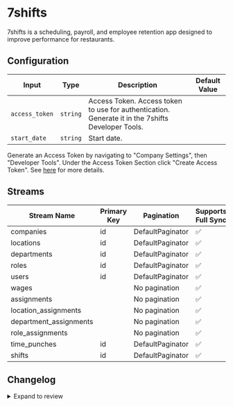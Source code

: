 # 7shifts
7shifts is a scheduling, payroll, and employee retention app designed to improve performance for restaurants.

## Configuration

| Input | Type | Description | Default Value |
|-------|------|-------------|---------------|
| `access_token` | `string` | Access Token. Access token to use for authentication. Generate it in the 7shifts Developer Tools. |  |
| `start_date` | `string` | Start date.  |  |

Generate an Access Token by navigating to "Company Settings", then "Developer Tools". Under the Access Token Section click "Create Access Token". See [here](https://developers.7shifts.com/reference/authentication#creating-access-tokens) for more details.

## Streams
| Stream Name | Primary Key | Pagination | Supports Full Sync | Supports Incremental |
|-------------|-------------|------------|---------------------|----------------------|
| companies | id | DefaultPaginator | ✅ |  ✅  |
| locations | id | DefaultPaginator | ✅ |  ✅  |
| departments | id | DefaultPaginator | ✅ |  ✅  |
| roles | id | DefaultPaginator | ✅ |  ✅  |
| users | id | DefaultPaginator | ✅ |  ✅  |
| wages |  | No pagination | ✅ |  ❌  |
| assignments |  | No pagination | ✅ |  ❌  |
| location_assignments |  | No pagination | ✅ |  ❌  |
| department_assignments |  | No pagination | ✅ |  ❌  |
| role_assignments |  | No pagination | ✅ |  ❌  |
| time_punches | id | DefaultPaginator | ✅ |  ✅  |
| shifts | id | DefaultPaginator | ✅ |  ✅  |

## Changelog

<details>
  <summary>Expand to review</summary>

| Version | Date | Pull Request | Subject |
|---------|------|--------------|---------|
| 0.0.29 | 2025-10-14 | [65634](https://github.com/airbytehq/airbyte/pull/65634) | Update dependencies |
| 0.0.28 | 2025-07-26 | [63784](https://github.com/airbytehq/airbyte/pull/63784) | Update dependencies |
| 0.0.27 | 2025-07-19 | [63455](https://github.com/airbytehq/airbyte/pull/63455) | Update dependencies |
| 0.0.26 | 2025-07-12 | [63092](https://github.com/airbytehq/airbyte/pull/63092) | Update dependencies |
| 0.0.25 | 2025-06-28 | [60637](https://github.com/airbytehq/airbyte/pull/60637) | Update dependencies |
| 0.0.24 | 2025-05-10 | [59906](https://github.com/airbytehq/airbyte/pull/59906) | Update dependencies |
| 0.0.23 | 2025-05-03 | [59328](https://github.com/airbytehq/airbyte/pull/59328) | Update dependencies |
| 0.0.22 | 2025-04-26 | [58688](https://github.com/airbytehq/airbyte/pull/58688) | Update dependencies |
| 0.0.21 | 2025-04-19 | [58241](https://github.com/airbytehq/airbyte/pull/58241) | Update dependencies |
| 0.0.20 | 2025-04-12 | [57622](https://github.com/airbytehq/airbyte/pull/57622) | Update dependencies |
| 0.0.19 | 2025-04-05 | [57120](https://github.com/airbytehq/airbyte/pull/57120) | Update dependencies |
| 0.0.18 | 2025-03-29 | [56602](https://github.com/airbytehq/airbyte/pull/56602) | Update dependencies |
| 0.0.17 | 2025-03-22 | [55404](https://github.com/airbytehq/airbyte/pull/55404) | Update dependencies |
| 0.0.16 | 2025-03-01 | [54850](https://github.com/airbytehq/airbyte/pull/54850) | Update dependencies |
| 0.0.15 | 2025-02-22 | [54239](https://github.com/airbytehq/airbyte/pull/54239) | Update dependencies |
| 0.0.14 | 2025-02-15 | [53889](https://github.com/airbytehq/airbyte/pull/53889) | Update dependencies |
| 0.0.13 | 2025-02-08 | [53419](https://github.com/airbytehq/airbyte/pull/53419) | Update dependencies |
| 0.0.12 | 2025-02-01 | [52926](https://github.com/airbytehq/airbyte/pull/52926) | Update dependencies |
| 0.0.11 | 2025-01-25 | [52175](https://github.com/airbytehq/airbyte/pull/52175) | Update dependencies |
| 0.0.10 | 2025-01-18 | [51725](https://github.com/airbytehq/airbyte/pull/51725) | Update dependencies |
| 0.0.9 | 2025-01-11 | [51241](https://github.com/airbytehq/airbyte/pull/51241) | Update dependencies |
| 0.0.8 | 2024-12-28 | [50494](https://github.com/airbytehq/airbyte/pull/50494) | Update dependencies |
| 0.0.7 | 2024-12-21 | [50183](https://github.com/airbytehq/airbyte/pull/50183) | Update dependencies |
| 0.0.6 | 2024-12-14 | [49575](https://github.com/airbytehq/airbyte/pull/49575) | Update dependencies |
| 0.0.5 | 2024-12-12 | [48964](https://github.com/airbytehq/airbyte/pull/48964) | Update dependencies |
| 0.0.4 | 2024-11-04 | [48174](https://github.com/airbytehq/airbyte/pull/48174) | Update dependencies |
| 0.0.3 | 2024-10-29 | [47829](https://github.com/airbytehq/airbyte/pull/47829) | Update dependencies |
| 0.0.2 | 2024-10-28 | [47575](https://github.com/airbytehq/airbyte/pull/47575) | Update dependencies |
| 0.0.1 | 2024-09-18 | | Initial release by [@topefolorunso](https://github.com/topefolorunso) via Connector Builder |

</details>
